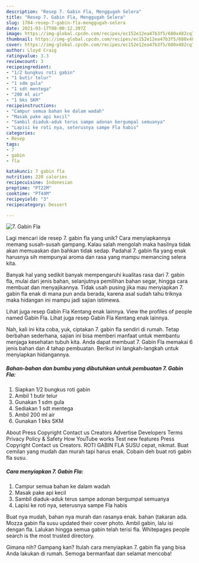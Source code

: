 ```yaml
---
description: "Resep 7. Gabin Fla, Menggugah Selera"
title: "Resep 7. Gabin Fla, Menggugah Selera"
slug: 1704-resep-7-gabin-fla-menggugah-selera
date: 2021-03-17T00:00:12.397Z
image: https://img-global.cpcdn.com/recipes/ec152e12ea47b3f5/680x482cq70/7-gabin-fla-foto-resep-utama.jpg
thumbnail: https://img-global.cpcdn.com/recipes/ec152e12ea47b3f5/680x482cq70/7-gabin-fla-foto-resep-utama.jpg
cover: https://img-global.cpcdn.com/recipes/ec152e12ea47b3f5/680x482cq70/7-gabin-fla-foto-resep-utama.jpg
author: Lloyd Craig
ratingvalue: 3.3
reviewcount: 3
recipeingredient:
- "1/2 bungkus roti gabin"
- "1 butir telur"
- "1 sdm gula"
- "1 sdt mentega"
- "200 ml air"
- "1 bks SKM"
recipeinstructions:
- "Campur semua bahan ke dalam wadah"
- "Masak pake api kecil"
- "Sambil diaduk-aduk terus sampe adonan bergumpal semuanya"
- "Lapisi ke roti nya, seterusnya sampe Fla habis"
categories:
- Resep
tags:
- 7
- gabin
- fla

katakunci: 7 gabin fla 
nutrition: 220 calories
recipecuisine: Indonesian
preptime: "PT22M"
cooktime: "PT44M"
recipeyield: "3"
recipecategory: Dessert

---
```



![7. Gabin Fla](https://img-global.cpcdn.com/recipes/ec152e12ea47b3f5/680x482cq70/7-gabin-fla-foto-resep-utama.jpg)

Lagi mencari ide resep 7. gabin fla yang unik? Cara menyiapkannya memang susah-susah gampang. Kalau salah mengolah maka hasilnya tidak akan memuaskan dan bahkan tidak sedap. Padahal 7. gabin fla yang enak harusnya sih mempunyai aroma dan rasa yang mampu memancing selera kita.

Banyak hal yang sedikit banyak mempengaruhi kualitas rasa dari 7. gabin fla, mulai dari jenis bahan, selanjutnya pemilihan bahan segar, hingga cara membuat dan menyajikannya. Tidak usah pusing jika mau menyiapkan 7. gabin fla enak di mana pun anda berada, karena asal sudah tahu triknya maka hidangan ini mampu jadi sajian istimewa.

Lihat juga resep Gabin Fla Kentang enak lainnya. View the profiles of people named Gabin Fla. Lihat juga resep Gabin Fla Kentang enak lainnya.


Nah, kali ini kita coba, yuk, ciptakan 7. gabin fla sendiri di rumah. Tetap berbahan sederhana, sajian ini bisa memberi manfaat untuk membantu menjaga kesehatan tubuh kita. Anda dapat membuat 7. Gabin Fla memakai 6 jenis bahan dan 4 tahap pembuatan. Berikut ini langkah-langkah untuk menyiapkan hidangannya.

<!--inarticleads1-->

##### Bahan-bahan dan bumbu yang dibutuhkan untuk pembuatan 7. Gabin Fla:

1. Siapkan 1/2 bungkus roti gabin
1. Ambil 1 butir telur
1. Gunakan 1 sdm gula
1. Sediakan 1 sdt mentega
1. Ambil 200 ml air
1. Gunakan 1 bks SKM


About Press Copyright Contact us Creators Advertise Developers Terms Privacy Policy &amp; Safety How YouTube works Test new features Press Copyright Contact us Creators. ROTI GABIN FLA SUSU cepat, nikmat. Buat cemilan yang mudah dan murah tapi harus enak. Cobain deh buat roti gabin fla susu. 

<!--inarticleads2-->

##### Cara menyiapkan 7. Gabin Fla:

1. Campur semua bahan ke dalam wadah
1. Masak pake api kecil
1. Sambil diaduk-aduk terus sampe adonan bergumpal semuanya
1. Lapisi ke roti nya, seterusnya sampe Fla habis


Buat nya mudah, bahan nya murah dan rasanya enak. bahan (takaran ada. Mozza gabin fla susu updated their cover photo. Ambil gabin, lalu isi dengan fla. Lalukan hingga semua gabin telah terisi fla. Whitepages people search is the most trusted directory. 

Gimana nih? Gampang kan? Itulah cara menyiapkan 7. gabin fla yang bisa Anda lakukan di rumah. Semoga bermanfaat dan selamat mencoba!
